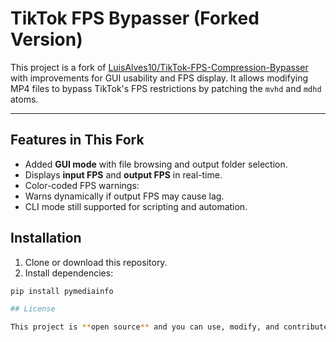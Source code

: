 # TikTok FPS Bypasser (Forked Version)

This project is a fork of [LuisAlves10/TikTok-FPS-Compression-Bypasser](https://github.com/LuisAlves10/TikTok-FPS-Compression-Bypasser) with improvements for GUI usability and FPS display. It allows modifying MP4 files to bypass TikTok's FPS restrictions by patching the `mvhd` and `mdhd` atoms.

---

## Features in This Fork

- Added **GUI mode** with file browsing and output folder selection.
- Displays **input FPS** and **output FPS** in real-time.
- Color-coded FPS warnings:
- Warns dynamically if output FPS may cause lag.
- CLI mode still supported for scripting and automation.

## Installation

1. Clone or download this repository.
2. Install dependencies:

```bash
pip install pymediainfo

## License

This project is **open source** and you can use, modify, and contribute freely.
